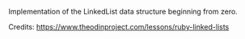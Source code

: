 Implementation of the LinkedList data structure beginning from zero.

Credits: https://www.theodinproject.com/lessons/ruby-linked-lists